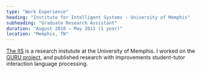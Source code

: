 ```yaml
---
type: "Work Experience"
heading: "Institute for Intelligent Systems - University of Memphis"
subheading: "Graduate Research Assistant"
duration: "August 2010 – May 2011 (1 year)"
location: "Memphis, TN"
---
```


<a href="http://www.memphis.edu/iis/" target="_blank">The IIS</a> is a research instutute at the University of Memphis. I worked on the <a href="http://www.memphis.edu/iis/projects/guru.php" target="_blank">GURU project</a>, and published research with improvements student-tutor interaction language processing.
